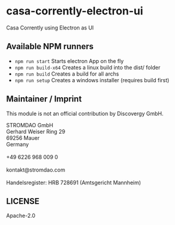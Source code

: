 # casa-corrently-electron-ui
Casa Corrently using Electron as UI

## Available NPM runners
 - `npm run start` Starts electron App on the fly
 - `npm run build-x64` Creates a linux build into the dist/ folder
 - `npm run build` Creates a build for all archs
 - `npm run setup` Creates  a windows installer (requires build first)

 ## Maintainer / Imprint
 This module is not an official contribution by Discovergy GmbH.

 <addr>
 STROMDAO GmbH  <br/>
 Gerhard Weiser Ring 29  <br/>
 69256 Mauer  <br/>
 Germany  <br/>
   <br/>
 +49 6226 968 009 0  <br/>
   <br/>
 kontakt@stromdao.com  <br/>
   <br/>
 Handelsregister: HRB 728691 (Amtsgericht Mannheim)
 </addr>


 ## LICENSE
 Apache-2.0
